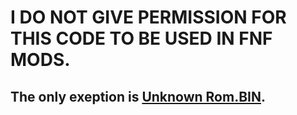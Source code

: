 # I DO NOT GIVE PERMISSION FOR THIS CODE TO BE USED IN FNF MODS.
## The only exeption is [Unknown Rom.BIN](https://twitter.com/DaveBambiBIN).
